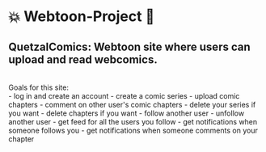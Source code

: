 # 💥 Webtoon-Project 💬
## QuetzalComics: Webtoon site where users can upload and read webcomics. <br>
<br>
Goals for this site:<br>
- log in and create an account
- create a comic series
- upload comic chapters
- comment on other user's comic chapters
- delete your series if you want
- delete chapters if you want
- follow another user
- unfollow another user
- get feed for all the users you follow
- get notifications when someone follows you
- get notifications when someone comments on your chapter

